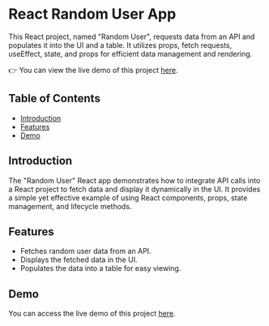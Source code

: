 # React Random User App

This React project, named "Random User", requests data from an API and populates it into the UI and a table. It utilizes props, fetch requests, useEffect, state, and props for efficient data management and rendering.

👉 You can view the live demo of this project [here](https://jocular-caramel-2bef5a.netlify.app/).

## Table of Contents

- [Introduction](#introduction)
- [Features](#features)
- [Demo](#demo)


## Introduction

The "Random User" React app demonstrates how to integrate API calls into a React project to fetch data and display it dynamically in the UI. It provides a simple yet effective example of using React components, props, state management, and lifecycle methods.

## Features

- Fetches random user data from an API.
- Displays the fetched data in the UI.
- Populates the data into a table for easy viewing.

## Demo

You can access the live demo of this project [here](https://jocular-caramel-2bef5a.netlify.app/).



